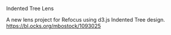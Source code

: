 Indented Tree Lens 

 A new lens project for Refocus using d3.js Indented Tree design.
 https://bl.ocks.org/mbostock/1093025